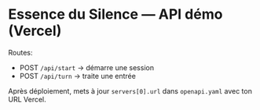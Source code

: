 # Essence du Silence — API démo (Vercel)

Routes:
- POST `/api/start` → démarre une session
- POST `/api/turn` → traite une entrée

Après déploiement, mets à jour `servers[0].url` dans `openapi.yaml` avec ton URL Vercel.
